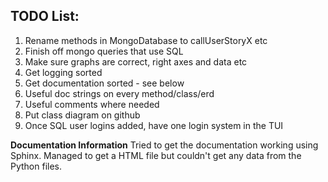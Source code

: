 ## TODO List:

1. Rename methods in MongoDatabase to callUserStoryX etc
2. Finish off mongo queries that use SQL
3. Make sure graphs are correct, right axes and data etc
4. Get logging sorted
5. Get documentation sorted - see below
6. Useful doc strings on every method/class/erd
7. Useful comments where needed
8. Put class diagram on github
9. Once SQL user logins added, have one login system in the TUI


**Documentation Information**
Tried to get the documentation working using Sphinx. Managed to get a HTML file but couldn't get any data from the Python files.



